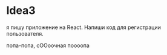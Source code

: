 # Idea3

я пишу приложение на React. Напиши код для регистрации пользователя.

попа-попа, сООоочная поооопа
